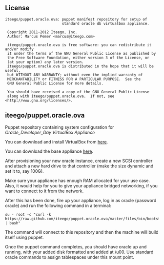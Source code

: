 ## License
    iteego/puppet.oracle.ova: puppet manifest repository for setup of 
                              standard oracle db virtualbox appliance.
    
     Copyright 2011-2012 Iteego, Inc.
     Author: Marcus Pemer <marcus@iteego.com>
    
     iteego/puppet.oracle.ova is free software: you can redistribute it and/or modify
     it under the terms of the GNU General Public License as published by
     the Free Software Foundation, either version 3 of the License, or
     (at your option) any later version.
     iteego/puppet.oracle.ova is distributed in the hope that it will be useful,
     but WITHOUT ANY WARRANTY; without even the implied warranty of
     MERCHANTABILITY or FITNESS FOR A PARTICULAR PURPOSE.  See the
     GNU General Public License for more details.
    
     You should have received a copy of the GNU General Public License
     along with iteego/puppet.oracle.ova.  If not, see <http://www.gnu.org/licenses/>.

## iteego/puppet.oracle.ova

Puppet repository containing system configuration for *Oracle_Developer_Day VirtualBox Appliance*

You can download and install VirtualBox from [here](https://www.virtualbox.org).

You can download the base appliance [here](http://www.oracle.com/technetwork/database/enterprise-edition/databaseappdev-vm-161299.html).

After provisioning your new oracle instance, create a new SCSI controller and attach a new hard drive to that controller (make the size dynamic and set it to, say 100G).

Make sure your appliance has enough RAM allocated for your use case. Also, it would help for you to give your appliance bridged networking, if you want to connect to it from the network.

After this has been done, fire up your appliance, log in as oracle (password oracle) and run the following command in a terminal:

    su - root -c "curl -k https://raw.github.com/iteego/puppet.oracle.ova/master/files/bin/bootstrap.sh | bash"

The command will connect to this repository and then the machine will build itself using puppet.

Once the puppet command completes, you should have oracle up and running, with your added disk formatted and added at /u00. Use standard oracle commands to assign tablespaces under this mount point.
